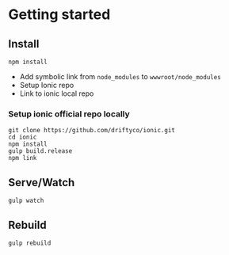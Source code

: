 # Getting started

## Install

```
npm install
```
 - Add symbolic link from `node_modules` to `wwwroot/node_modules`
 - Setup Ionic repo
 - Link to ionic local repo

### Setup ionic official repo locally

```
git clone https://github.com/driftyco/ionic.git
cd ionic
npm install
gulp build.release
npm link
```

## Serve/Watch

```
gulp watch

```


## Rebuild

```
gulp rebuild

```
